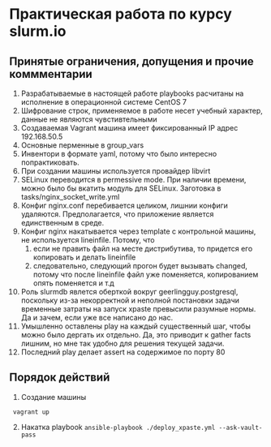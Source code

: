 # Практическая работа по курсу slurm.io

## Принятые ограничения, допущения и прочие коммментарии

1. Разрабатываемые в настоящей работе playbooks расчитаны на исполнение в операционной системе CentOS 7
2. Шифрование строк, применяемое в работе несет учебный характер, данные не являются чувстивтельными
3. Создаваемая Vagrant машина имеет фиксированный IP адрес 192.168.50.5
4. Основные перменные в group_vars
5. Инвентори в формате yaml, потому что было интересно попрактиковать.
6. При создании машины используется провайдер libvirt
7. SELinux переводится в permessive mode. При наличии времени, можно было бы вкатить модуль для SELinux. Заготовка в tasks/nginx_socket_write.yml
8. Конфиг nginx.conf перебивается целиком, лишнии конфиги удаляются. Предполагается, что приложение является единственным в среде. 
9. Конфиг nginx накатывается через template c контрольной машины, не используется lineinfile. Потому, что
   1. если не править файл на месте дистрибутива, то придется его копировать и делать lineinfile 
   2. следовательно, следующий прогон будет вызывать changed, потому что после lineinfile файл уже поменяется, копированием опять поменяется и т.д
10. Роль slurmdb явлется оберткой вокруг geerlingguy.postgresql, поскольку из-за некорректной и неполной постановки задачи временные затраты на запуск xpaste превысили разумные нормы. Да и зачем, если уже все написано до нас.
11. Умышленно оставлены play на каждый существенный шаг, чтобы можно было дергать их отдельно. Да, это приводит к gather facts лишним, но мне так удобно для решения текущей задачи.
12. Последний play делает assert на содержимое по порту 80

## Порядок действий

1. Создание машины
   
``` vagrant up```

2. Накатка playbook 
   ```ansible-playbook ./deploy_xpaste.yml --ask-vault-pass```

